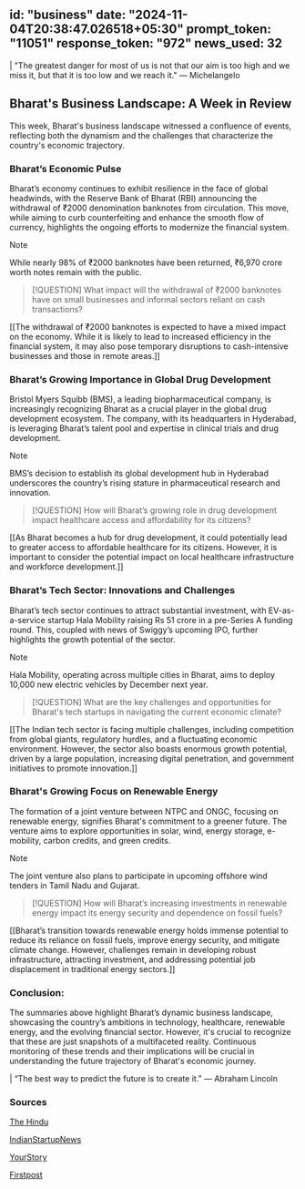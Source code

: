 
id: "business"
date: "2024-11-04T20:38:47.026518+05:30"
prompt_token: "11051"
response_token: "972"
news_used: 32
------
| "The greatest danger for most of us is not that our aim is too high and we miss it, but that it is too low and we reach it." —  Michelangelo

## Bharat's Business Landscape: A Week in Review

This week, Bharat's business landscape witnessed a confluence of events, reflecting both the dynamism and the challenges that characterize the country's economic trajectory.

### Bharat’s Economic Pulse

Bharat’s economy continues to exhibit resilience in the face of global headwinds, with the Reserve Bank of Bharat (RBI) announcing the withdrawal of ₹2000 denomination banknotes from circulation. This move, while aiming to curb counterfeiting and enhance the smooth flow of currency, highlights the ongoing efforts to modernize the financial system.

> [!NOTE] 
>  While nearly 98% of ₹2000 banknotes have been returned, ₹6,970 crore worth notes remain with the public.

> [!QUESTION]
> What impact will the withdrawal of ₹2000 banknotes have on small businesses and informal sectors reliant on cash transactions?

[[The withdrawal of ₹2000 banknotes is expected to have a mixed impact on the economy. While it is likely to lead to increased efficiency in the financial system, it may also pose temporary disruptions to cash-intensive businesses and those in remote areas.]]

### Bharat’s Growing Importance in Global Drug Development

Bristol Myers Squibb (BMS), a leading biopharmaceutical company, is increasingly recognizing Bharat as a crucial player in the global drug development ecosystem. The company, with its headquarters in Hyderabad, is leveraging Bharat’s talent pool and expertise in clinical trials and drug development.

> [!NOTE]
> BMS’s decision to establish its global development hub in Hyderabad underscores the country’s rising stature in pharmaceutical research and innovation.

> [!QUESTION]
> How will Bharat’s growing role in drug development impact healthcare access and affordability for its citizens?

[[As Bharat becomes a hub for drug development, it could potentially lead to greater access to affordable healthcare for its citizens. However, it is important to consider the potential impact on local healthcare infrastructure and workforce development.]]

### Bharat’s Tech Sector: Innovations and Challenges

Bharat’s tech sector continues to attract substantial investment, with EV-as-a-service startup Hala Mobility raising Rs 51 crore in a pre-Series A funding round. This, coupled with news of Swiggy’s upcoming IPO, further highlights the growth potential of the sector.

> [!NOTE]
>  Hala Mobility, operating across multiple cities in Bharat, aims to deploy 10,000 new electric vehicles by December next year.

> [!QUESTION]
> What are the key challenges and opportunities for Bharat's tech startups in navigating the current economic climate?

[[The Indian tech sector is facing multiple challenges, including competition from global giants, regulatory hurdles, and a fluctuating economic environment. However, the sector also boasts enormous growth potential, driven by a large population, increasing digital penetration, and government initiatives to promote innovation.]]


### Bharat's Growing Focus on Renewable Energy

The formation of a joint venture between NTPC and ONGC, focusing on renewable energy, signifies Bharat's commitment to a greener future. The venture aims to explore opportunities in solar, wind, energy storage, e-mobility, carbon credits, and green credits.

> [!NOTE]
> The joint venture also plans to participate in upcoming offshore wind tenders in Tamil Nadu and Gujarat.

> [!QUESTION]
> How will Bharat’s increasing investments in renewable energy impact its energy security and dependence on fossil fuels?

[[Bharat’s transition towards renewable energy holds immense potential to reduce its reliance on fossil fuels, improve energy security, and mitigate climate change. However, challenges remain in developing robust infrastructure, attracting investment, and addressing potential job displacement in traditional energy sectors.]]


### Conclusion:

The summaries above highlight Bharat’s dynamic business landscape, showcasing the country’s ambitions in technology, healthcare, renewable energy, and the evolving financial sector.  However, it's crucial to recognize that these are just snapshots of a multifaceted reality. Continuous monitoring of these trends and their implications will be crucial in understanding the future trajectory of Bharat's economic journey.

| “The best way to predict the future is to create it.” —  Abraham Lincoln 

### Sources

[The Hindu](https://www.thehindu.com/)

[IndianStartupNews](https://indianstartupnews.com/)

[YourStory](https://yourstory.com/)

[Firstpost](https://www.firstpost.com/)

